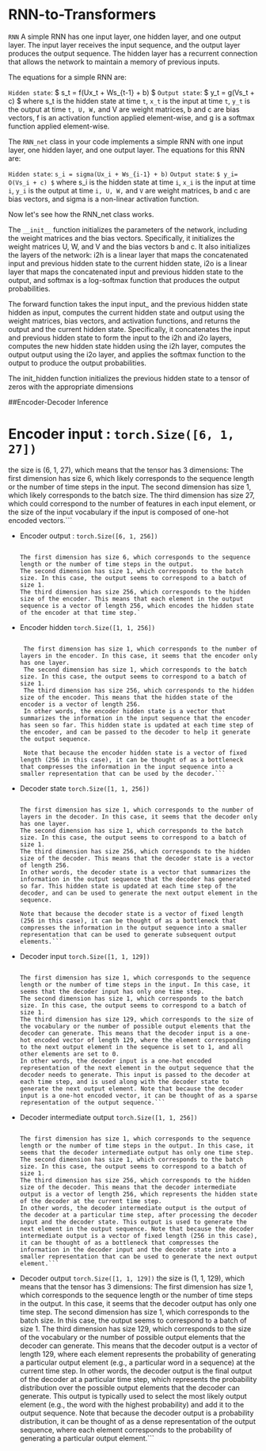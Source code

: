 # RNN-to-Transformers
```RNN```
A simple RNN has one input layer, one hidden layer, and one output layer. The input layer receives the input sequence, and the output layer produces the output sequence. The hidden layer has a recurrent connection that allows the network to maintain a memory of previous inputs.

The equations for a simple RNN are:

`Hidden state`: $ s_t = f(Ux_t + Ws_{t-1} + b) $
`Output state`: $ y_t = g(Vs_t + c) $
where s_t is the hidden state at time `t`, `x_t` is the input at time `t`, `y_t` is the output at time `t, U, W,` and V are weight matrices, b and c are bias vectors, f is an activation function applied element-wise, and g is a softmax function applied element-wise.

The `RNN_net` class in your code implements a simple RNN with one input layer, one hidden layer, and one output layer. The equations for this RNN are:

`Hidden state`: ``` s_i = sigma(Ux_i + Ws_{i-1} + b) ```
`Output state`: ```$ y_i= O(Vs_i + c) $```
where s_i is the hidden state at time `i`, `x_i` is the input at time `i`, `y_i` is the output at time `i, U, W,` and `V` are weight matrices, b and c are bias vectors, and sigma is a non-linear activation function.

Now let's see how the RNN_net class works.

The `__init__` function initializes the parameters of the network, including the weight matrices and the bias vectors. Specifically, it initializes the weight matrices U, W, and V and the bias vectors b and c. It also initializes the layers of the network: i2h is a linear layer that maps the concatenated input and previous hidden state to the current hidden state, i2o is a linear layer that maps the concatenated input and previous hidden state to the output, and softmax is a log-softmax function that produces the output probabilities.

The forward function takes the input input_ and the previous hidden state hidden as input, computes the current hidden state and output using the weight matrices, bias vectors, and activation functions, and returns the output and the current hidden state. Specifically, it concatenates the input and previous hidden state to form the input to the i2h and i2o layers, computes the new hidden state hidden using the i2h layer, computes the output output using the i2o layer, and applies the softmax function to the output to produce the output probabilities.

The init_hidden function initializes the previous hidden state to a tensor of zeros with the appropriate dimensions



##Encoder-Decoder Inference

# Encoder input : `torch.Size([6, 1, 27])`
the size is (6, 1, 27), which means that the tensor has 3 dimensions:
    The first dimension has size 6, which likely corresponds to the sequence length or the number of time steps in the input.
    The second dimension has size 1, which likely corresponds to the batch size.
    The third dimension has size 27, which could correspond to the number of features in each input element, or the size of the input vocabulary if the       input is composed of one-hot encoded vectors.```

- Encoder output : `torch.Size([6, 1, 256])`
    ```the size is (6, 1, 256), which means that the tensor has 3 dimensions:

    The first dimension has size 6, which corresponds to the sequence length or the number of time steps in the output.
    The second dimension has size 1, which corresponds to the batch size. In this case, the output seems to correspond to a batch of size 1.
    The third dimension has size 256, which corresponds to the hidden size of the encoder. This means that each element in the output sequence is a vector of length 256, which encodes the hidden state of the encoder at that time step.`
- Encoder hidden ```torch.Size([1, 1, 256])```
   ```the size is (1, 1, 256), which means that  the tensor has 3 dimensions:

    The first dimension has size 1, which corresponds to the number of layers in the encoder. In this case, it seems that the encoder only has one layer.
    The second dimension has size 1, which corresponds to the batch size. In this case, the output seems to correspond to a batch of size 1.
    The third dimension has size 256, which corresponds to the hidden size of the encoder. This means that the hidden state of the encoder is a vector of length 256.
    In other words, the encoder hidden state is a vector that summarizes the information in the input sequence that the encoder has seen so far. This hidden state is updated at each time step of the encoder, and can be passed to the decoder to help it generate the output sequence.

    Note that because the encoder hidden state is a vector of fixed length (256 in this case), it can be thought of as a bottleneck that compresses the information in the input sequence into a smaller representation that can be used by the decoder.```
- Decoder state ```torch.Size([1, 1, 256])```
    
    ```the size is (1, 1, 256), which means that the tensor has 3 dimensions:

    The first dimension has size 1, which corresponds to the number of layers in the decoder. In this case, it seems that the decoder only has one layer.
    The second dimension has size 1, which corresponds to the batch size. In this case, the output seems to correspond to a batch of size 1.
    The third dimension has size 256, which corresponds to the hidden size of the decoder. This means that the decoder state is a vector of length 256.
    In other words, the decoder state is a vector that summarizes the information in the output sequence that the decoder has generated so far. This hidden state is updated at each time step of the decoder, and can be used to generate the next output element in the sequence.

    Note that because the decoder state is a vector of fixed length (256 in this case), it can be thought of as a bottleneck that compresses the information in the output sequence into a smaller representation that can be used to generate subsequent output elements.```
- Decoder input ```torch.Size([1, 1, 129])```
    
    ```the size is (1, 1, 129), which means that the tensor has 3 dimensions:

    The first dimension has size 1, which corresponds to the sequence length or the number of time steps in the input. In this case, it seems that the decoder input has only one time step.
    The second dimension has size 1, which corresponds to the batch size. In this case, the output seems to correspond to a batch of size 1.
    The third dimension has size 129, which corresponds to the size of the vocabulary or the number of possible output elements that the decoder can generate. This means that the decoder input is a one-hot encoded vector of length 129, where the element corresponding to the next output element in the sequence is set to 1, and all other elements are set to 0.
    In other words, the decoder input is a one-hot encoded representation of the next element in the output sequence that the decoder needs to generate. This input is passed to the decoder at each time step, and is used along with the decoder state to generate the next output element. Note that because the decoder input is a one-hot encoded vector, it can be thought of as a sparse representation of the output sequence.```
- Decoder intermediate output ```torch.Size([1, 1, 256])```
    ```the size is (1, 1, 256), which means that the tensor has 3 dimensions:

    The first dimension has size 1, which corresponds to the sequence length or the number of time steps in the output. In this case, it seems that the decoder intermediate output has only one time step.
    The second dimension has size 1, which corresponds to the batch size. In this case, the output seems to correspond to a batch of size 1.
    The third dimension has size 256, which corresponds to the hidden size of the decoder. This means that the decoder intermediate output is a vector of length 256, which represents the hidden state of the decoder at the current time step.
    In other words, the decoder intermediate output is the output of the decoder at a particular time step, after processing the decoder input and the decoder state. This output is used to generate the next element in the output sequence. Note that because the decoder intermediate output is a vector of fixed length (256 in this case), it can be thought of as a bottleneck that compresses the information in the decoder input and the decoder state into a smaller representation that can be used to generate the next output element.```
- Decoder output ```torch.Size([1, 1, 129])```
 the size is (1, 1, 129), which means that the tensor has 3 dimensions:
    The first dimension has size 1, which corresponds to the sequence length or the number of time steps in the output. In this case, it seems that the decoder output has only one time step.
    The second dimension has size 1, which corresponds to the batch size. In this case, the output seems to correspond to a batch of size 1.
    The third dimension has size 129, which corresponds to the size of the vocabulary or the number of possible output elements that the decoder can generate. This means that the decoder output is a vector of length 129, where each element represents the probability of generating a particular output element (e.g., a particular word in a sequence) at the current time step.
    In other words, the decoder output is the final output of the decoder at a particular time step, which represents the probability distribution over the possible output elements that the decoder can generate. This output is typically used to select the most likely output element (e.g., the word with the highest probability) and add it to the output sequence. Note that because the decoder output is a probability distribution, it can be thought of as a dense representation of the output sequence, where each element corresponds to the probability of generating a particular output element.```

